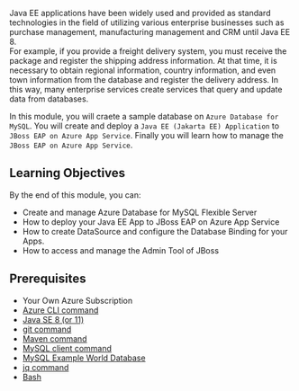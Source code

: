 Java EE applications have been widely used and provided as standard technologies in the field of utilizing various enterprise businesses such as purchase management, manufacturing management and CRM until Java EE 8.  
For example, if you provide a freight delivery system, you must receive the package and register the shipping address information. At that time, it is necessary to obtain regional information, country information, and even town information from the database and register the delivery address.
In this way, many enterprise services create services that query and update data from databases.

In this module, you will craete a sample database on `Azure Database for MySQL`. You will create and deploy a `Java EE (Jakarta EE) Application` to `JBoss EAP on Azure App Service`. Finally you will learn how to manage the `JBoss EAP on Azure App Service`.

## Learning Objectives

By the end of this module, you can:

  - Create and manage Azure Database for MySQL Flexible Server
  - How to deploy your Java EE App to JBoss EAP on Azure App Service
  - How to create DataSource and configure the Database Binding for your Apps.
  - How to access and manage the Admin Tool of JBoss

## Prerequisites

- Your Own Azure Subscription
- [Azure CLI command]((https://docs.microsoft.com/cli/azure/install-azure-cli?view=azure-cli-latest&WT.mc_id=java-9121-yoterada))
- [Java SE 8 (or 11)]((https://www.oracle.com/java/technologies/javase/javase-jdk8-downloads.html))
- [git command](https://git-scm.com/downloads)
- [Maven command](https://maven.apache.org/download.cgi)
- [MySQL client command](https://dev.mysql.com/downloads/shell/)
- [MySQL Example World Database](https://dev.mysql.com/doc/index-other.html)
- [jq command](https://stedolan.github.io/jq/)
- [Bash](https://www.gnu.org/software/bash/)